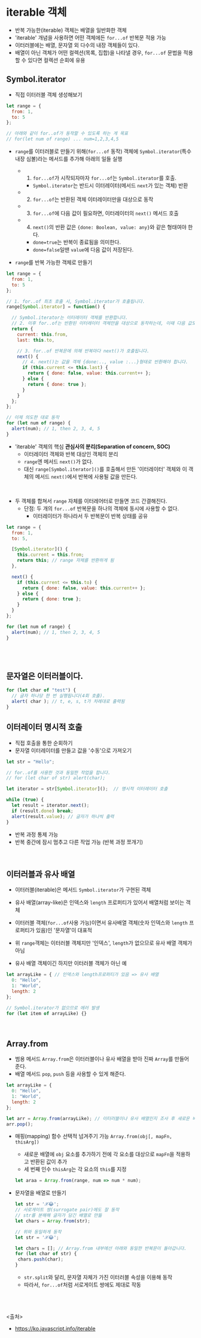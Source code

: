 # iterable 객체
- 반복 가능한(iterable) 객체는 배열을 일반화한 객체
- 'iterable' 개념을 사용하면 어떤 객체에든 `for...of` 반복문 적용 가능
- 이터러블에는 배열, 문자열 외 다수의 내장 객체들이 있다.
- 배열이 아닌 객체가 어떤 컬렉션(목록, 집합)을 나타낼 경우, `for...of` 문법을 적용할 수 있다면 컬렉션 순회에 유용

## Symbol.iterator
- 직접 이터러블 객체 생성해보기

```js
let range = {
  from: 1,
  to: 5
};

// 아래와 같이 for..of가 동작할 수 있도록 하는 게 목표
// for(let num of range) ... num=1,2,3,4,5
```

- `range`를 이터러블로 만들기 위해(`for...of` 동작) 객체에 `Symbol.iterator`(특수 내장 심볼)라는 메서드를 추가해 아래의 일들 실행

  - 1) `for...of`가 시작되자마자 `for...of`는 `Symbol.iterator`를 호출.
    - `Symbol.iterator`는 반드시 이터레이터(메서드 `next`가 있는 객체) 반환
  - 2) `for...of`는 반환된 객체 이터레이터만을 대상으로 동작
  - 3) `for...of`에 다음 값이 필요하면, 이터레이터의 `next()` 메서드 호출
  - 4) `next()`의 반환 값은 `{done: Boolean, value: any}`와 같은 형태여야 한다. 
    - `done=true`는 반복이 종료됨을 의미한다.
    - `done=false`일땐 `value`에 다음 값이 저장된다.

- `range`를 반복 가능한 객체로 만들기

```js
let range = {
  from: 1,
  to: 5
};

// 1. for..of 최초 호출 시, Symbol.iterator가 호출됩니다.
range[Symbol.iterator] = function() {

  // Symbol.iterator는 이터레이터 객체를 반환합니다.
  // 2. 이후 for..of는 반환된 이터레이터 객체만을 대상으로 동작하는데, 이때 다음 값도 정해집니다.
  return {
    current: this.from,
    last: this.to,

    // 3. for..of 반복문에 의해 반복마다 next()가 호출됩니다.
    next() {
      // 4. next()는 값을 객체 {done:.., value :...}형태로 반환해야 합니다.
      if (this.current <= this.last) {
        return { done: false, value: this.current++ };
      } else {
        return { done: true };
      }
    }
  };
};

// 이제 의도한 대로 동작
for (let num of range) {
  alert(num); // 1, then 2, 3, 4, 5
}
```

- 'iterable' 객체의 핵심 **관심사의 분리(Separation of concern, SOC)**
  - 이터레이터 객체와 반복 대상인 객체의 분리
  - `range`엔 메서드 `next()`가 없다.
  - 대신 `range[Symbol.iterator]()`를 호출해서 만든 '이터레이터' 객체와 이 객체의 메서드 `next()`에서 반복에 사용될 값을 만든다.

<br>

- 두 객체를 합쳐서 `range` 자체를 이터레어터로 만들면 코드 간결해진다.
  - 단점: 두 개의 `for...of` 반복문을 하나의 객체에 동시에 사용할 수 없다.
    - 이터레이터가 하나라서 두 반복문이 반복 상태를 공유

```js
let range = {
  from: 1,
  to: 5,

  [Symbol.iterator]() {
    this.current = this.from;
    return this; // range 자체를 반환하게 됨
  },

  next() {
    if (this.current <= this.to) {
      return { done: false, value: this.current++ };
    } else {
      return { done: true };
    }
  }
};

for (let num of range) {
  alert(num); // 1, then 2, 3, 4, 5
}
```

<br><br>

## 문자열은 이터러블이다.

```js
for (let char of "test") {
  // 글자 하나당 한 번 실행됩니다(4회 호출).
  alert( char ); // t, e, s, t가 차례대로 출력됨
}
```

## 이터레이터 명시적 호출
- 직접 호출을 통한 순회하기
- 문자열 이터레이터를 만들고 값을 '수동'으로 가져오기

```js
let str = "Hello";

// for..of를 사용한 것과 동일한 작업을 합니다.
// for (let char of str) alert(char);

let iterator = str[Symbol.iterator]();  // 명시적 이터레이터 호출

while (true) {
  let result = iterator.next();
  if (result.done) break;
  alert(result.value); // 글자가 하나씩 출력
}
```

- 반복 과정 통제 가능
- 반복 중간에 잠시 멈추고 다른 작업 가능 (반복 과정 쪼개기)

<br>

## 이터러블과 유사 배열
- 이터러블(iterable)은 메서드 `Symbol.iterator`가 구현된 객체
- 유사 배열(array-like)은 인덱스와 `length` 프로퍼티가 있어서 배열처럼 보이는 객체

- 이터러블 객체(`for...of`사용 가능)이면서 유사배열 객체(숫자 인덱스와 `length` 프로퍼티가 있음)인 '문자열'이 대표적
- 위 `range`객체는 이터러블 객체지만 '인덱스', `length`가 없으므로 유사 배열 객체가 아님
- 유사 배열 객체이긴 하지만 이터러블 객체가 아닌 예

```js
let arrayLike = { // 인덱스와 length프로퍼티가 있음 => 유사 배열
  0: "Hello",
  1: "World",
  length: 2
};

// Symbol.iterator가 없으므로 에러 발생
for (let item of arrayLike) {}
```

<br>

## Array.from
- 범용 메서드 `Array.from`은 이터러블이나 유사 배열을 받아 진짜 `Array`를 만들어 준다.
- 배열 메서드 `pop`, `push` 등을 사용할 수 있게 해준다.

```js
let arrayLike = {
  0: "Hello",
  1: "World",
  length: 2
};

let arr = Array.from(arrayLike); // 이터러블이나 유사 배열인지 조사 후 새로운 배열로 복사
arr.pop();
```

- 매핑(mapping) 함수 선택적 넘겨주기 가능
  `Array.from(obj[, mapFn, thisArg])`
  - 새로운 배열에 `obj` 요소를 추가하기 전에 각 요소를 대상으로 `mapFn`을 적용하고 반환된 값이 추가
  - 세 번째 인수 `thisArg`는 각 요소의 `this`를 지정

  ```js
  let araa = Array.from(range, num => num * num);
  ```

- 문자열을 배열로 만들기

  ```js
  let str = '𝒳😂';
  // 서로게이트 쌍(surrogate pair)에도 잘 동작
  // str를 분해해 글자가 담긴 배열로 만듦
  let chars = Array.from(str);
  
  // 위와 동일하게 동작
  let str = '𝒳😂';

  let chars = []; // Array.from 내부에선 아래와 동일한 반복문이 돌아갑니다.
  for (let char of str) {
   chars.push(char);
  }
  ```
  
  - `str.split`와 달리, 문자열 자체가 가진 이터러블 속성을 이용해 동작
  - 따라서, `for...of`처럼 서로게이트 쌍에도 제대로 작동
  
<br><br><br>
<출처>
- https://ko.javascript.info/iterable
